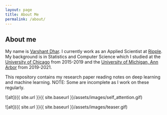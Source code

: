 ```yaml
---
layout: page
title: About Me
permalink: /about/
---
```


## About me
My name is [Varshant Dhar](https://www.linkedin.com/in/varshant-dhar/). I currently work as an Applied Scientist at [Ripple](https://ripple.com/). My background is in Statistics and Computer Science which I studied at the [University of Chicago](https://www.uchicago.edu/) from 2015-2019 and the [University of Michigan, Ann Arbor](https://umich.edu/) from 2019-2021.

This repository contains my research paper reading notes on deep learning and machine learning. NOTE: Some are incomplete as I work on these regularly.

![alt]({{ site.url }}{{ site.baseurl }}/assets/images/self_attention.gif)

![alt]({{ site.url }}{{ site.baseurl }}/assets/images/teaser.gif)
